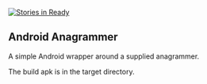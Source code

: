 [![Stories in Ready](https://badge.waffle.io/timp/android-anagrammer.png?label=ready&title=Ready)](https://waffle.io/timp/android-anagrammer)
## Android Anagrammer

A simple Android wrapper around a supplied anagrammer.

The build apk is in the target directory.

